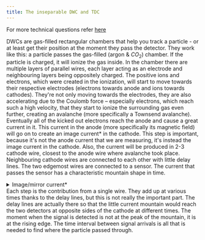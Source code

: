 ```yaml
---
title: The inseparable DWC and TDC
---
```

For more technical questions refer [here](https://cds.cern.ch/record/702443/files/sl-note-98-023.pdf)

DWCs are gas-filled rectangular chambers that help you track a particle - or at least get their position at the moment they pass the detector. They work like this: a particle passes the gas-filled (argon & $CO_2$) chamber. If the particle is charged, it will ionize the gas inside. In the chamber there are multiple layers of parallel wires, each layer acting as an electrode and neighbouring layers being oppositely charged. 
The positive ions and electrons, which were created in the ionization, will start to move towards their respective electrodes (electrons towards anode and ions towards cathodes). They're not only moving towards the electrodes, they are also accelerating due to the Coulomb force – especially electrons, which reach such a high velocity, that they start to ionize the surrounding gas even further, creating an avalanche (more specifically a Townsend avalanche). Eventually all of the kicked out electrons reach the anode and cause a great current in it. This current in the anode (more specifically its magnetic field) will go on to create an image current* in the cathode. This step is important, because it's not the anode current that we are measuring, it's instead the image current in the cathode. Also, the current will be produced in 2-3 cathode wire, closest to the anode wire where avalanche took place.
Neighbouring cathode wires are connected to each other with little delay lines. The two edgemost wires are connected to a sensor. The current that passes the sensor has a characteristic mountain shape in time.
<details>
<summary>Image/mirror current*</summary>
<br>
...in this context is just the current which the magnetic field of the neighbouring anode produced in our cathode. The words "image" or "mirror" are used because it turns out that as far as the magnetic field is concerned, the current inside our electrode can be modelled as a reflection of the anode, where the mirror is the surface of our cathode.
</details>
Each step is the contribution from a single wire. They add up at various times thanks to the delay lines, but this is not really the important part. The delay lines are actually there so that the little current mountain would reach the two detectors at opposite sides of the cathode at different times. The moment when the signal is detected is not at the peak of the mountain, it is at the rising edge.
The time interval between signal arrivals is all that is needed to find where the particle passed through.

